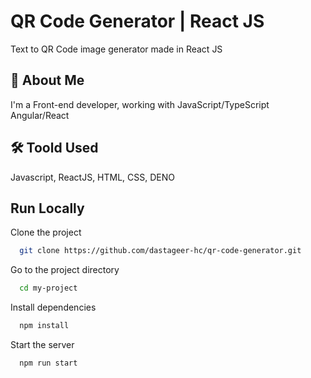 
# QR Code Generator |  React JS

Text to QR Code image generator made in React JS




## 🚀 About Me
I'm a Front-end developer, working with JavaScript/TypeScript Angular/React


## 🛠 Toold Used
Javascript, ReactJS, HTML, CSS, DENO



## Run Locally

Clone the project

```bash
  git clone https://github.com/dastageer-hc/qr-code-generator.git
```

Go to the project directory

```bash
  cd my-project
```

Install dependencies

```bash
  npm install
```

Start the server

```bash
  npm run start
```

